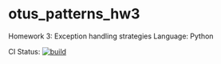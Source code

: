 # otus_patterns_hw3
Homework 3: Exception handling strategies
Language: Python

CI Status: [![build](https://github.com/mihsamusev/otus_patterns_hw3/actions/workflows/build.yaml/badge.svg)](https://github.com/mihsamusev/otus_patterns_hw3/actions/workflows/build.yaml)
